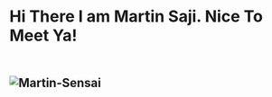 <h1>Hi There I am Martin Saji. Nice To Meet Ya!<h2/>
<br>
<img scr="https://c.tenor.com/7GgfegR83eIAAAAC/ichigo-kurosaki-final-getsuga-tenshou.gif" alt="Martin-Sensai">

